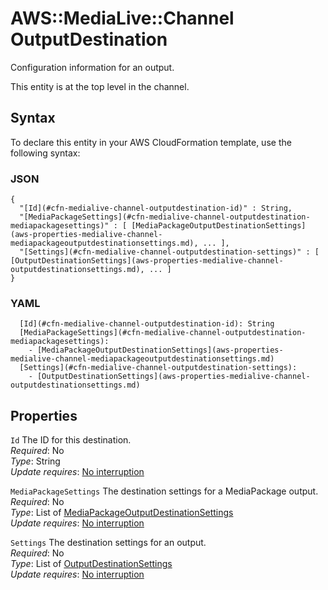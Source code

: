 # AWS::MediaLive::Channel OutputDestination<a name="aws-properties-medialive-channel-outputdestination"></a>

Configuration information for an output\.

This entity is at the top level in the channel\.

## Syntax<a name="aws-properties-medialive-channel-outputdestination-syntax"></a>

To declare this entity in your AWS CloudFormation template, use the following syntax:

### JSON<a name="aws-properties-medialive-channel-outputdestination-syntax.json"></a>

```
{
  "[Id](#cfn-medialive-channel-outputdestination-id)" : String,
  "[MediaPackageSettings](#cfn-medialive-channel-outputdestination-mediapackagesettings)" : [ [MediaPackageOutputDestinationSettings](aws-properties-medialive-channel-mediapackageoutputdestinationsettings.md), ... ],
  "[Settings](#cfn-medialive-channel-outputdestination-settings)" : [ [OutputDestinationSettings](aws-properties-medialive-channel-outputdestinationsettings.md), ... ]
}
```

### YAML<a name="aws-properties-medialive-channel-outputdestination-syntax.yaml"></a>

```
  [Id](#cfn-medialive-channel-outputdestination-id): String
  [MediaPackageSettings](#cfn-medialive-channel-outputdestination-mediapackagesettings): 
    - [MediaPackageOutputDestinationSettings](aws-properties-medialive-channel-mediapackageoutputdestinationsettings.md)
  [Settings](#cfn-medialive-channel-outputdestination-settings): 
    - [OutputDestinationSettings](aws-properties-medialive-channel-outputdestinationsettings.md)
```

## Properties<a name="aws-properties-medialive-channel-outputdestination-properties"></a>

`Id`  <a name="cfn-medialive-channel-outputdestination-id"></a>
The ID for this destination\.  
*Required*: No  
*Type*: String  
*Update requires*: [No interruption](https://docs.aws.amazon.com/AWSCloudFormation/latest/UserGuide/using-cfn-updating-stacks-update-behaviors.html#update-no-interrupt)

`MediaPackageSettings`  <a name="cfn-medialive-channel-outputdestination-mediapackagesettings"></a>
The destination settings for a MediaPackage output\.  
*Required*: No  
*Type*: List of [MediaPackageOutputDestinationSettings](aws-properties-medialive-channel-mediapackageoutputdestinationsettings.md)  
*Update requires*: [No interruption](https://docs.aws.amazon.com/AWSCloudFormation/latest/UserGuide/using-cfn-updating-stacks-update-behaviors.html#update-no-interrupt)

`Settings`  <a name="cfn-medialive-channel-outputdestination-settings"></a>
The destination settings for an output\.  
*Required*: No  
*Type*: List of [OutputDestinationSettings](aws-properties-medialive-channel-outputdestinationsettings.md)  
*Update requires*: [No interruption](https://docs.aws.amazon.com/AWSCloudFormation/latest/UserGuide/using-cfn-updating-stacks-update-behaviors.html#update-no-interrupt)